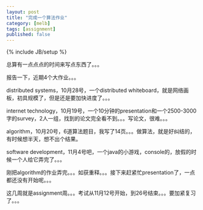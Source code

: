 ```yaml
---
layout: post
title: "完成一个算法作业"
category: [melb]
tags: [assignment]
published: false
---
```

{% include JB/setup %}

总算有一点点点的时间来写点东西了。。。

报告一下，近期4个大作业。。。

distributed systems，10月28号，一个distributed whiteboard，就是网络画板，初具规模了，但是还是要加快进度了。。。

internet technology，10月19号，一个10分钟的presentation和一个2500-3000字的survey，2人一组，找到的论文完全看不到。。。写论文，很难。。。

algorithm，10月20号，6道算法题目，我写了14页。。。做算法，就是好纠结的，有时候想半天，想不出个结果。

software development，11月4号吧，一个java的小游戏，console的，放假的时候一个人给它弄完了。。。

刚把algorithm的作业弄完。。。如获重释。。。接下来赶紧忙presentation了，一点都还没有开始呢。。。

这几周就是assignment周。。。考试从11月12号开始，到26号结束。。。要加紧复习了。。。